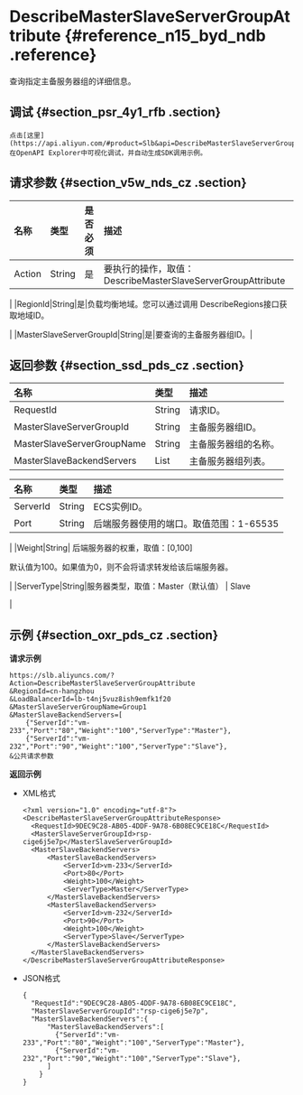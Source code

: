 # DescribeMasterSlaveServerGroupAttribute {#reference_n15_byd_ndb .reference}

查询指定主备服务器组的详细信息。

## 调试 {#section_psr_4y1_rfb .section}

```
点击[这里](https://api.aliyun.com/#product=Slb&api=DescribeMasterSlaveServerGroupAttribute)在OpenAPI Explorer中可视化调试，并自动生成SDK调用示例。
```

## 请求参数 {#section_v5w_nds_cz .section}

|名称|类型|是否必须|描述|
|:-|:-|:---|:-|
|Action|String|是|要执行的操作，取值：DescribeMasterSlaveServerGroupAttribute

|
|RegionId|String|是|负载均衡地域。您可以通过调用 DescribeRegions接口获取地域ID。

|
|MasterSlaveServerGroupId|String|是|要查询的主备服务器组ID。|

## 返回参数 {#section_ssd_pds_cz .section}

|名称|类型|描述|
|:-|:-|:-|
|RequestId|String|请求ID。|
|MasterSlaveServerGroupId|String|主备服务器组ID。|
|MasterSlaveServerGroupName|String|主备服务器组的名称。|
|MasterSlaveBackendServers|List|主备服务器组列表。|

|名称|类型|描述|
|:-|:-|:-|
|ServerId|String|ECS实例ID。|
|Port|String|后端服务器使用的端口。取值范围：1-65535

|
|Weight|String| 后端服务器的权重，取值：\[0,100\]

 默认值为100。如果值为0，则不会将请求转发给该后端服务器。

 |
|ServerType|String|服务器类型，取值：Master（默认值） | Slave

|

## 示例 {#section_oxr_pds_cz .section}

**请求示例**

``` {#public}
https://slb.aliyuncs.com/?Action=DescribeMasterSlaveServerGroupAttribute
&RegionId=cn-hangzhou
&LoadBalancerId=lb-t4nj5vuz8ish9emfk1f20
&MasterSlaveServerGroupName=Group1
&MasterSlaveBackendServers=[
    {"ServerId":"vm-233","Port":"80","Weight":"100","ServerType":"Master"},
    {"ServerId":"vm-232","Port":"90","Weight":"100","ServerType":"Slave"},
&公共请求参数
```

**返回示例**

-   XML格式

    ```
    <?xml version="1.0" encoding="utf-8"?>
    <DescribeMasterSlaveServerGroupAttributeResponse>
      <RequestId>9DEC9C28-AB05-4DDF-9A78-6B08EC9CE18C</RequestId>
      <MasterSlaveServerGroupId>rsp-cige6j5e7p</MasterSlaveServerGroupId>
      <MasterSlaveBackendServers>
          <MasterSlaveBackendServers>
              <ServerId>vm-233</ServerId>
              <Port>80</Port>
              <Weight>100</Weight>
              <ServerType>Master</ServerType>
          </MasterSlaveBackendServers>
          <MasterSlaveBackendServers>
              <ServerId>vm-232</ServerId>
              <Port>90</Port>
              <Weight>100</Weight>
              <ServerType>Slave</ServerType>
          </MasterSlaveBackendServers>
      </MasterSlaveBackendServers>
    </DescribeMasterSlaveServerGroupAttributeResponse>
    ```

-   JSON格式

    ```
    {
      "RequestId":"9DEC9C28-AB05-4DDF-9A78-6B08EC9CE18C",
      "MasterSlaveServerGroupId":"rsp-cige6j5e7p",
      "MasterSlaveBackendServers":{
          "MasterSlaveBackendServers":[
            {"ServerId":"vm-233","Port":"80","Weight":"100","ServerType":"Master"},
            {"ServerId":"vm-232","Port":"90","Weight":"100","ServerType":"Slave"},
          ]
        }
    }
    ```


